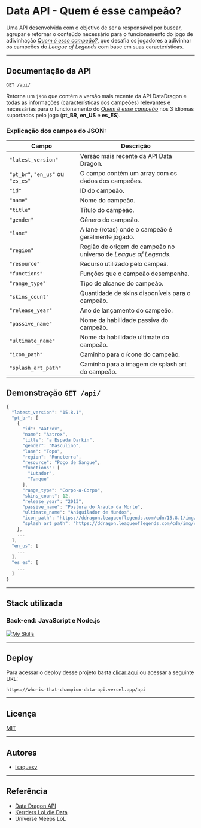 
# Data API - Quem é esse campeão?

Uma API desenvolvida com o objetivo de ser a responsável por buscar, agrupar e retornar o conteúdo necessário para o funcionamento do jogo de adivinhação *[Quem é esse campeão?](https://github.com/isaquesv/who-is-that-champion)*, que desafia os jogadores a adivinhar os campeões do *League of Legends* com base em suas características.

---

## Documentação da API

```
GET /api/
```

Retorna um `json` que contém a versão mais recente da API DataDragon e todas as informações (características dos campeões) relevantes e necessárias para o funcionamento do *[Quem é esse campeão](https://github.com/isaquesv/who-is-that-champion)* nos 3 idiomas suportados pelo jogo (**pt_BR**, **en_US** e **es_ES**).

### Explicação dos campos do JSON:

| **Campo**               | **Descrição**                                                |
| ----------------------- | ------------------------------------------------------------ |
| `"latest_version"`      | Versão mais recente da API Data Dragon.                      |
| `"pt_br"`, `"en_us"` ou `"es_es"` | O campo contém um array com os dados dos campeões. |
| `"id"`                  | ID do campeão.                                               |
| `"name"`                | Nome do campeão.                                             |
| `"title"`               | Título do campeão.                                           |
| `"gender"`              | Gênero do campeão.                                           |
| `"lane"`                | A lane (rotas) onde o campeão é geralmente jogado.           |
| `"region"`              | Região de origem do campeão no universo de *League of Legends*. |
| `"resource"`            | Recurso utilizado pelo campeã.                               |
| `"functions"`           | Funções que o campeão desempenha.                            |
| `"range_type"`          | Tipo de alcance do campeão.                                  |
| `"skins_count"`         | Quantidade de skins disponíveis para o campeão.              |
| `"release_year"`        | Ano de lançamento do campeão.                                |
| `"passive_name"`        | Nome da habilidade passiva do campeão.                       |
| `"ultimate_name"`       | Nome da habilidade ultimate do campeão.                      |
| `"icon_path"`           | Caminho para o ícone do campeão.                             |
| `"splash_art_path"`     | Caminho para a imagem de splash art do campeão.              |

## Demonstração `GET /api/`

```javascript
{
  "latest_version": "15.8.1",
  "pt_br": [
    {
      "id": "Aatrox",
      "name": "Aatrox",
      "title": "a Espada Darkin",
      "gender": "Masculino",
      "lane": "Topo",
      "region": "Runeterra",
      "resource": "Poço de Sangue",
      "functions": [
        "Lutador",
        "Tanque"
      ],
      "range_type": "Corpo-a-Corpo",
      "skins_count": 12,
      "release_year": "2013",
      "passive_name": "Postura do Arauto da Morte",
      "ultimate_name": "Aniquilador de Mundos",
      "icon_path": "https://ddragon.leagueoflegends.com/cdn/15.8.1/img/champion/Aatrox.png",
      "splash_art_path": "https://ddragon.leagueoflegends.com/cdn/img/champion/splash/Aatrox_0.jpg"
    },
    ...
  ],
  "en_us": [
    ...
  ],
  "es_es": [
    ...
  ]
}
```

---

## Stack utilizada

### **Back-end:** JavaScript e Node.js
[![My Skills](https://skillicons.dev/icons?i=js,nodejs)](https://skillicons.dev)

---

## Deploy

Para acessar o deploy desse projeto basta [clicar aqui](https://who-is-that-champion-data-api.vercel.app/api) ou acessar a seguinte URL:

```
https://who-is-that-champion-data-api.vercel.app/api
```

---

## Licença

[MIT](https://choosealicense.com/licenses/mit/)

---

## Autores

- [isaquesv](https://github.com/isaquesv)

---

## Referência

 - [Data Dragon API](https://developer.riotgames.com/docs/lol)
 - [Kerrders LoLdle Data](https://github.com/Kerrders/LoLdleData)
 - Universe Meeps LoL
 
